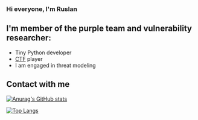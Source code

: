 ### Hi everyone, I'm Ruslan


## I'm  member of the purple team and vulnerability researcher:
* Tiny Python developer
* [CTF](https://ctftime.org/team/151934) player
* I am engaged in threat modeling

## Contact with me

[![Anurag's GitHub stats](https://github-readme-stats.vercel.app/api?username=eeenvik1&show_icons=true&theme=tokyonight)](https://github.com/anuraghazra/github-readme-stats)

[![Top Langs](https://github-readme-stats.vercel.app/api/top-langs/?username=eeenvik1&layout=compact)](https://github.com/anuraghazra/github-readme-stats)
